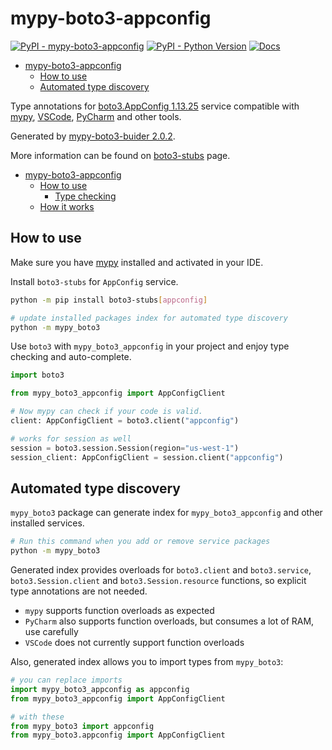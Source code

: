 # mypy-boto3-appconfig

[![PyPI - mypy-boto3-appconfig](https://img.shields.io/pypi/v/mypy-boto3-appconfig.svg?color=blue)](https://pypi.org/project/mypy-boto3-appconfig)
[![PyPI - Python Version](https://img.shields.io/pypi/pyversions/mypy-boto3-appconfig.svg?color=blue)](https://pypi.org/project/mypy-boto3-appconfig)
[![Docs](https://img.shields.io/readthedocs/mypy-boto3-builder.svg?color=blue)](https://mypy-boto3-builder.readthedocs.io/)

- [mypy-boto3-appconfig](#mypy-boto3-appconfig)
  - [How to use](#how-to-use)
  - [Automated type discovery](#automated-type-discovery)


Type annotations for
[boto3.AppConfig 1.13.25](https://boto3.amazonaws.com/v1/documentation/api/1.13.25/reference/services/appconfig.html#AppConfig) service
compatible with [mypy](https://github.com/python/mypy), [VSCode](https://code.visualstudio.com/),
[PyCharm](https://www.jetbrains.com/pycharm/) and other tools.

Generated by [mypy-boto3-buider 2.0.2](https://github.com/vemel/mypy_boto3_builder).

More information can be found on [boto3-stubs](https://pypi.org/project/boto3-stubs/) page.

- [mypy-boto3-appconfig](#mypy-boto3-appconfig)
  - [How to use](#how-to-use)
    - [Type checking](#type-checking)
  - [How it works](#how-it-works)

## How to use

Make sure you have [mypy](https://github.com/python/mypy) installed and activated in your IDE.

Install `boto3-stubs` for `AppConfig` service.

```bash
python -m pip install boto3-stubs[appconfig]

# update installed packages index for automated type discovery
python -m mypy_boto3
```

Use `boto3` with `mypy_boto3_appconfig` in your project and enjoy type checking and auto-complete.

```python
import boto3

from mypy_boto3_appconfig import AppConfigClient

# Now mypy can check if your code is valid.
client: AppConfigClient = boto3.client("appconfig")

# works for session as well
session = boto3.session.Session(region="us-west-1")
session_client: AppConfigClient = session.client("appconfig")

```

## Automated type discovery

`mypy_boto3` package can generate index for `mypy_boto3_appconfig` and other installed services.

```bash
# Run this command when you add or remove service packages
python -m mypy_boto3
```

Generated index provides overloads for `boto3.client` and `boto3.service`,
`boto3.Session.client` and `boto3.Session.resource` functions,
so explicit type annotations are not needed.

- `mypy` supports function overloads as expected
- `PyCharm` also supports function overloads, but consumes a lot of RAM, use carefully
- `VSCode` does not currently support function overloads

Also, generated index allows you to import types from `mypy_boto3`:

```python
# you can replace imports
import mypy_boto3_appconfig as appconfig
from mypy_boto3_appconfig import AppConfigClient

# with these
from mypy_boto3 import appconfig
from mypy_boto3.appconfig import AppConfigClient
```